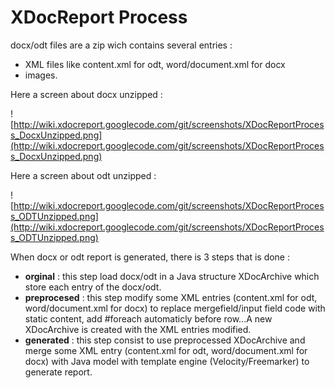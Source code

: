 # XDocReport Process #

docx/odt files are a zip wich contains several entries :

  * XML files like content.xml for odt, word/document.xml for docx
  * images.

Here a screen about docx unzipped :

![http://wiki.xdocreport.googlecode.com/git/screenshots/XDocReportProcess_DocxUnzipped.png](http://wiki.xdocreport.googlecode.com/git/screenshots/XDocReportProcess_DocxUnzipped.png)

Here a screen about odt unzipped :

![http://wiki.xdocreport.googlecode.com/git/screenshots/XDocReportProcess_ODTUnzipped.png](http://wiki.xdocreport.googlecode.com/git/screenshots/XDocReportProcess_ODTUnzipped.png)

When docx or odt report is generated, there is 3 steps that is done :

  * **orginal** : this step load docx/odt in a Java structure XDocArchive which store each entry of the docx/odt.
  * **preprocesed** : this step modify some XML entries (content.xml for odt, word/document.xml for docx) to replace mergefield/input field code with static content, add #foreach automaticly before row...A new XDocArchive is created with the XML entries modified.
  * **generated** : this step consist to use preprocessed XDocArchive and merge some XML entry (content.xml for odt, word/document.xml for docx) with Java model with template engine (Velocity/Freemarker) to generate report.